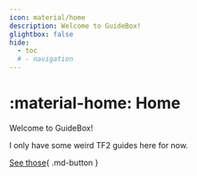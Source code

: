 ```yaml
---
icon: material/home
description: Welcome to GuideBox!
glightbox: false
hide:
  - toc
  # - navigation
---
```


<!-- <div align="center" markdown> -->

# :material-home: Home


Welcome to GuideBox!

I only have some weird TF2 guides here for now.

[See those](games/pc/tf2/README.md){ .md-button }

<!-- </div> -->
